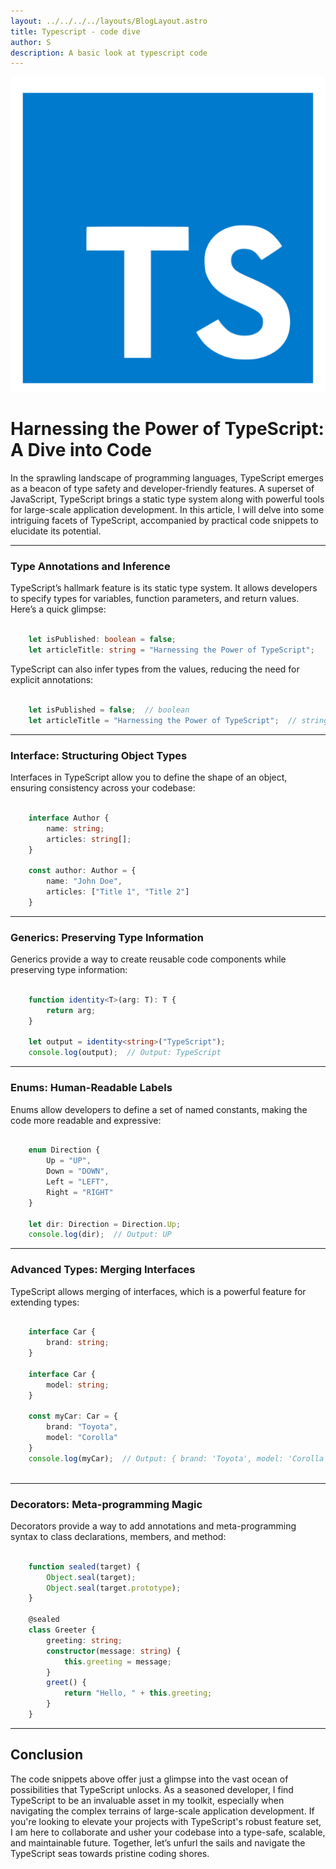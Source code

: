 ```yaml
---
layout: ../../../../layouts/BlogLayout.astro
title: Typescript - code dive
author: S
description: A basic look at typescript code
---
```


![Typescript](../../../../../assets/typescript-basics.png)

# Harnessing the Power of TypeScript: A Dive into Code

In the sprawling landscape of programming languages, TypeScript emerges as a beacon of type safety and developer-friendly features. A superset of JavaScript, TypeScript brings a static type system along with powerful tools for large-scale application development. In this article, I will delve into some intriguing facets of TypeScript, accompanied by practical code snippets to elucidate its potential.

---

### Type Annotations and Inference

TypeScript’s hallmark feature is its static type system. It allows developers to specify types for variables, function parameters, and return values. Here’s a quick glimpse:

```ts

    let isPublished: boolean = false;
    let articleTitle: string = "Harnessing the Power of TypeScript";


```

TypeScript can also infer types from the values, reducing the need for explicit annotations:

```ts

    let isPublished = false;  // boolean
    let articleTitle = "Harnessing the Power of TypeScript";  // string


```

---

### Interface: Structuring Object Types

Interfaces in TypeScript allow you to define the shape of an object, ensuring consistency across your codebase:

```ts

    interface Author {
        name: string;
        articles: string[];
    }

    const author: Author = {
        name: "John Doe",
        articles: ["Title 1", "Title 2"]
    }


```

---

### Generics: Preserving Type Information

Generics provide a way to create reusable code components while preserving type information:

```ts

    function identity<T>(arg: T): T {
        return arg;
    }

    let output = identity<string>("TypeScript");
    console.log(output);  // Output: TypeScript


```

---

### Enums: Human-Readable Labels

Enums allow developers to define a set of named constants, making the code more readable and expressive:

```ts

    enum Direction {
        Up = "UP",
        Down = "DOWN",
        Left = "LEFT",
        Right = "RIGHT"
    }

    let dir: Direction = Direction.Up;
    console.log(dir);  // Output: UP


```

---

### Advanced Types: Merging Interfaces

TypeScript allows merging of interfaces, which is a powerful feature for extending types:

```ts

    interface Car {
        brand: string;
    }

    interface Car {
        model: string;
    }

    const myCar: Car = {
        brand: "Toyota",
        model: "Corolla"
    }
    console.log(myCar);  // Output: { brand: 'Toyota', model: 'Corolla' }



```

---

### Decorators: Meta-programming Magic

Decorators provide a way to add annotations and meta-programming syntax to class declarations, members, and method:

```ts

    function sealed(target) {
        Object.seal(target);
        Object.seal(target.prototype);
    }

    @sealed
    class Greeter {
        greeting: string;
        constructor(message: string) {
            this.greeting = message;
        }
        greet() {
            return "Hello, " + this.greeting;
        }
    }


```

---

## Conclusion

The code snippets above offer just a glimpse into the vast ocean of possibilities that TypeScript unlocks. As a seasoned developer, I find TypeScript to be an invaluable asset in my toolkit, especially when navigating the complex terrains of large-scale application development. If you're looking to elevate your projects with TypeScript's robust feature set, I am here to collaborate and usher your codebase into a type-safe, scalable, and maintainable future. Together, let’s unfurl the sails and navigate the TypeScript seas towards pristine coding shores.